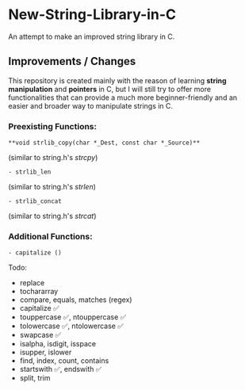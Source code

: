 # New-String-Library-in-C

An attempt to make an improved string library in C.

## Improvements / Changes

This repository is created mainly with the reason of learning **string manipulation** and **pointers** in C, but
I will still try to offer more functionalities that can provide a much more beginner-friendly and an easier 
and broader way to manipulate strings in C.

### Preexisting Functions:

```
**void strlib_copy(char *_Dest, const char *_Source)**
``` 
(similar to string.h's _strcpy_)
```
- strlib_len
```
(similar to string.h's _strlen_)
```
- strlib_concat 
```
(similar to string.h's _strcat_)

### Additional Functions:
```
- capitalize ()
```

Todo:

- replace
- tochararray
- compare, equals, matches (regex)
- capitalize ✅
- touppercase ✅, ntouppercase ✅
- tolowercase ✅, ntolowercase ✅
- swapcase ✅
- isalpha, isdigit, isspace
- isupper, islower
- find, index, count, contains
- startswith ✅, endswith ✅
- split, trim
